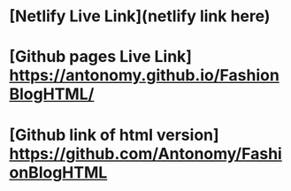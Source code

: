 # [Netlify Live Link](netlify link here)
# [Github pages Live Link] https://antonomy.github.io/FashionBlogHTML/
# [Github link of html version] https://github.com/Antonomy/FashionBlogHTML